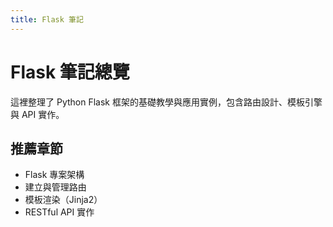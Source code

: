 ```yaml
---
title: Flask 筆記
---
```


# Flask 筆記總覽

這裡整理了 Python Flask 框架的基礎教學與應用實例，包含路由設計、模板引擎與 API 實作。

## 推薦章節
- Flask 專案架構
- 建立與管理路由
- 模板渲染（Jinja2）
- RESTful API 實作
